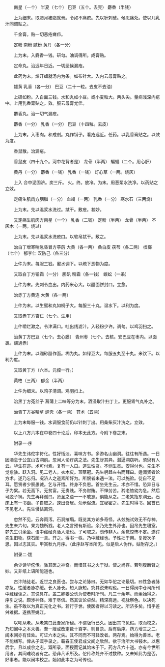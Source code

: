 <!-- { "loadSidebar": true } -->
　　南星（一个） 半夏（七个） 巴豆（五个。去壳） 麝香（半钱）

　　上为细末。取腊月猪脂就膏。令如不痛疮。先以针刺破。候忍痛处。使以儿乳汁同调贴之。

　　千金膏。贴一切恶疮瘫疖。

　　定粉 南粉 腻粉 黄丹（各一分）

　　上为末。入麝香一钱。研匀。油调得所。成膏贴。

　　定命丸。治远年日近。一切恶候漏疮。

　　此药为末。熔开蜡就汤内为条。如布针大。入内云母膏贴之。

　　雄黄 乳香（各一分） 巴豆（二十一粒。去皮不去油）

　　上研如粉。入白面三钱。水和丸如小豆。或小麦粒大。两头尖。量病浅深内疮中。上用乳香膏贴之。效。服云母膏尤佳。

　　麝香丸。治一切气漏疮。

　　麝香（一分） 乳香（一分） 巴豆（十四粒。去皮）

　　上为末。入枣肉。和成剂。丸作铤子。看疮远近。任药。以乳香膏贴之。以效为度。

　　香鼠散。治漏疮。

　　香鼠皮（四十九个。河中花背者是） 龙骨（半两） 蝙蝠（二个。用心肝）

　　黄丹（一分） 麝香（一钱） 乳香（一钱） 灯心草（一两。烧灰）

　　上入 合中泥固济。炭三斤。 火。终。放冷。为末。用葱浆水洗净。以药贴之立效。

　　定痛生肌肉方胭脂（一分） 血竭（一两） 乳香（一分） 寒水石（三两烧）

　　上为末。先以温浆水洗过。拭干。敷疮。甚妙。

　　又定痛生肌肉方南星（一个） 乳香（二钱） 定粉（半两） 龙骨（半两） 不灰木（一两。烧过）

　　上为末。先以温浆水洗疮口。以软帛拭干。敷之。

　　治白丁增寒喘急昏冒方葶苈 大黄（各一两） 桑白皮 茯苓（各二两） 槟榔（七个） 郁李仁 汉防己（各三分）

　　上件为末。每服三钱。蜜水调下。以疏下恶物为度。

　　又取白丁方铅霜（一分） 胆矾 粉霜（各一钱） 蜈蚣（一条）

　　上件为末。先刺令血出。内药米心大。以醋面饼封口。立愈。

　　治赤丁方黄连 大黄（各一两）

　　上件为末。以生蜜和丸如桐子大。每服三十丸。温水下。以利为度。

　　又取赤丁方杏仁（七个。生用）

　　上件嚼烂漱之。令津满口。吐出线滤汁。入轻粉少许。调匀。以鸡羽扫之。

　　治黄丁方巴豆（七个。去心膜） 青州枣（七个。去核。安巴豆在枣内。以面裹。煨通赤）

　　上件为末。以硼砂醋作面。糊为丸。如绿豆大。每服五丸至十丸。米饮下。以利为度。

　　又取黄丁方（六本。元控一行。）

　　黄柏（三两） 郁金（半两）

　　上件为细末。以鸡子清调。鸡羽扫上。

　　治黑丁方菟丝子 菖蒲上二味等分为末。酒浸取汁扫丁上。更服肾气丸补之。

　　治青丁方谷精草 蝉壳（各一两） 苍术（五两）

　　上为末每服一钱。水调服食前仍以针刺丁出。用桑柴灰汁洗之。立效。

　　以上八方六本在中卷四十论后。印本无此方。今附下卷之末。

　　附录一·序

　　华先生讳佗字符化。性好恬淡。喜味方书。多游名山幽洞。往往有所遇。一日因酒息于公宜山古洞前。忽闻人论疗病之法。先生讶其异。潜逼洞窃听。须臾有人云。华生在迩。术可付焉。复有一人曰。道生性贪。不悯生灵。安得付也。先生不觉愈骇。跃入洞。见二老人。衣木皮。顶草冠。先生躬趋左右而拜曰。适闻贤者论方术。遂乃忘归。况济人之道素所好为。所恨者未遇一法。可以施验。徒自不足耳。愿贤者少察愚诚。乞与开悟。终身不负恩。首坐先生云。术亦不惜。恐异日与子为累。若无高下。无贫富。无贵贱。不务财贿。不惮劳苦。矜老恤幼为急。然后可脱子祸。先生再拜谢曰。贤圣之语一一不敢忘。俱能从之。二老笑指东洞云。石床上有一书函。子自取之。速出吾居。勿示俗流。宜秘密之。先生时得书。回首已不见老人。先生慑怯离洞。

　　忽然不见。云奔雨泻。石洞摧塌。既览其方论多奇怪。从兹施试效无不存神。先生未六旬。果为魏所戮。老人之言预有斯验。余乃先生外孙也。因吊先生寝室。梦先生引余坐。语中藏经真活人法也。子可取之。勿传非人。余觉惊怖不定。遂讨先生旧物。获石函一具。开之。得书一帙。乃中藏经也。予性拙于用。复授次子思。因以志其实。甲寅秋九月序。（此序赵写本所无。似是后人伪作。姑附存之。）

　　附录二·跋

　　余少读华佗传。骇其医之神奇。而惜其书之火于狱。使之尚存。若刳腹断臂之妙。又非纸上语所能道也。

　　古汴陆徒老。近世之良医也。尝与之论脉曰。无如华佗之论最切。曰性急者脉亦急。性缓者脉亦缓。长人脉长。短人脉短。究其说未暇也。一日得闽中仓司所刊中藏经读之。其说具在。盖二卿姜公诜为使者时所刊。凡三十余年。而余始得之。序引之说。颇涉神怪。难于尽信。然其议论卓然。精深高远。视脉察色。以决死生。虽不敢以为真正元化之书。若行于世。使医者得以习读之。所济多矣。惜乎差舛难据。遂携至姚江。

　　以叩从老。从老笑曰此吾家所秘。不谓版行已久。因出其书见假。取而校之。乃知闽中之本未善。至一版或改定数十百字。则目录。后有后序。药方增三之二。闽本间亦有佳处。可证六本之失。其不同而不可轻改者。两存焉。始得为善本。老不能缮写。俾从子溉手录之。蕲春王使君成父闻之欣然。欲于治所大书锓木。以惠后学。且以成余之志。溉所录。面授而记其始末于下。药方凡六十道。亦有今世所用者。其间难晓者有之。恐非凡识所及。佗传称处齐不过数种。又未知此为是否。好事者。能以闽本校之。始如此本之为可传也。

　　
